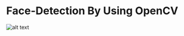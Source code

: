 # Face-Detection By Using OpenCV

![alt text](https://raw.githubusercontent.com/username/projectname/branch/path/to/img.png)
